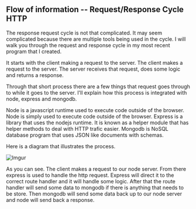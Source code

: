 ## Flow of information -- Request/Response  Cycle HTTP

The response request cycle is not that complicated. It may seem complicated because there are multiple tools being used in the cycle. I will walk you through the request and response cycle in my most recent program that I created.

It starts with the client making a request to the server. The client makes a request to the server. The server receives that request, does some logic and returns a response. 

Through that short process there are a few things that request goes through to while it goes to the server. I'll explain how this process is integrated with node, express and mongodb.

Node is a javascript runtime used to execute code outside of the browser. Node is simply used to execute code outside of the browser. Express is a library that uses the nodejs runtime. It is known as a helper module that has helper methods to deal with HTTP trafic easier. Mongodb is NoSQL database program that uses JSON like documents with schemas. 

Here is a diagram that illustrates the process.

![Imgur](http://i.imgur.com/IGOfGRy.jpg)

As you can see. The client makes a request to our node server. From there express is used to handle the http request. Express will direct it to the correct route handler and it will handle some logic. After that the route handler will send some data to mongodb if there is anything that needs to be store. Then mongodb will send some data back up to our node server and node will send back a response.

